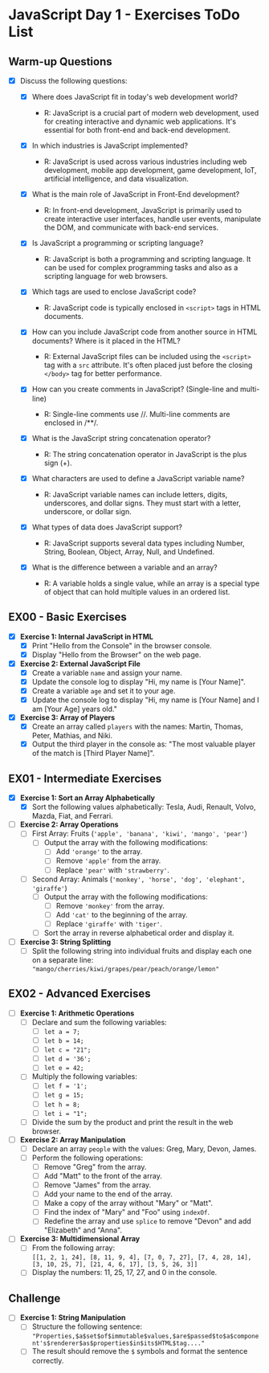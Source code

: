 # JavaScript Day 1 - Exercises ToDo List

## Warm-up Questions

- [x] Discuss the following questions:
  - [x] Where does JavaScript fit in today's web development world?
    - R: JavaScript is a crucial part of modern web development, used for creating interactive and dynamic web applications. It's essential for both front-end and back-end development.

  - [x] In which industries is JavaScript implemented?
    - R: JavaScript is used across various industries including web development, mobile app development, game development, IoT, artificial intelligence, and data visualization.

  - [x] What is the main role of JavaScript in Front-End development?
    - R: In front-end development, JavaScript is primarily used to create interactive user interfaces, handle user events, manipulate the DOM, and communicate with back-end services.

  - [x] Is JavaScript a programming or scripting language?
    - R: JavaScript is both a programming and scripting language. It can be used for complex programming tasks and also as a scripting language for web browsers.

  - [x] Which tags are used to enclose JavaScript code?
    - R: JavaScript code is typically enclosed in `<script>` tags in HTML documents.

  - [x] How can you include JavaScript code from another source in HTML documents? Where is it placed in the HTML?
    - R: External JavaScript files can be included using the `<script>` tag with a `src` attribute. It's often placed just before the closing `</body>` tag for better performance.

  - [x] How can you create comments in JavaScript? (Single-line and multi-line)
    - R: Single-line comments use //. Multi-line comments are enclosed in /**/.

  - [x] What is the JavaScript string concatenation operator?
    - R: The string concatenation operator in JavaScript is the plus sign (+).

  - [x] What characters are used to define a JavaScript variable name?
    - R: JavaScript variable names can include letters, digits, underscores, and dollar signs. They must start with a letter, underscore, or dollar sign.

  - [x] What types of data does JavaScript support?
    - R: JavaScript supports several data types including Number, String, Boolean, Object, Array, Null, and Undefined.

  - [x] What is the difference between a variable and an array?
    - R: A variable holds a single value, while an array is a special type of object that can hold multiple values in an ordered list.

## EX00 - Basic Exercises

- [x] **Exercise 1: Internal JavaScript in HTML**
  - [x] Print "Hello from the Console" in the browser console.
  - [x] Display "Hello from the Browser" on the web page.

- [x] **Exercise 2: External JavaScript File**
  - [x] Create a variable `name` and assign your name.
  - [x] Update the console log to display "Hi, my name is [Your Name]".
  - [x] Create a variable `age` and set it to your age.
  - [x] Update the console log to display "Hi, my name is [Your Name] and I am [Your Age] years old."

- [x] **Exercise 3: Array of Players**
  - [x] Create an array called `players` with the names: Martin, Thomas, Peter, Mathias, and Niki.
  - [x] Output the third player in the console as: "The most valuable player of the match is [Third Player Name]".

## EX01 - Intermediate Exercises

- [x] **Exercise 1: Sort an Array Alphabetically**
  - [x] Sort the following values alphabetically: Tesla, Audi, Renault, Volvo, Mazda, Fiat, and Ferrari.

- [ ] **Exercise 2: Array Operations**
  - [ ] First Array: Fruits (`'apple', 'banana', 'kiwi', 'mango', 'pear'`)
    - [ ] Output the array with the following modifications:
      - [ ] Add `'orange'` to the array.
      - [ ] Remove `'apple'` from the array.
      - [ ] Replace `'pear'` with `'strawberry'`.
  - [ ] Second Array: Animals (`'monkey', 'horse', 'dog', 'elephant', 'giraffe'`)
    - [ ] Output the array with the following modifications:
      - [ ] Remove `'monkey'` from the array.
      - [ ] Add `'cat'` to the beginning of the array.
      - [ ] Replace `'giraffe'` with `'tiger'`.
    - [ ] Sort the array in reverse alphabetical order and display it.

- [ ] **Exercise 3: String Splitting**
  - [ ] Split the following string into individual fruits and display each one on a separate line:
    `"mango/cherries/kiwi/grapes/pear/peach/orange/lemon"`

## EX02 - Advanced Exercises

- [ ] **Exercise 1: Arithmetic Operations**
  - [ ] Declare and sum the following variables:
    - [ ] `let a = 7;`
    - [ ] `let b = 14;`
    - [ ] `let c = "21";`
    - [ ] `let d = '36';`
    - [ ] `let e = 42;`
  - [ ] Multiply the following variables:
    - [ ] `let f = '1';`
    - [ ] `let g = 15;`
    - [ ] `let h = 8;`
    - [ ] `let i = "1";`
  - [ ] Divide the sum by the product and print the result in the web browser.

- [ ] **Exercise 2: Array Manipulation**
  - [ ] Declare an array `people` with the values: Greg, Mary, Devon, James.
  - [ ] Perform the following operations:
    - [ ] Remove "Greg" from the array.
    - [ ] Add "Matt" to the front of the array.
    - [ ] Remove "James" from the array.
    - [ ] Add your name to the end of the array.
    - [ ] Make a copy of the array without "Mary" or "Matt".
    - [ ] Find the index of "Mary" and "Foo" using `indexOf`.
    - [ ] Redefine the array and use `splice` to remove "Devon" and add "Elizabeth" and "Anna".

- [ ] **Exercise 3: Multidimensional Array**
  - [ ] From the following array:  
    `[[1, 2, 1, 24], [8, 11, 9, 4], [7, 0, 7, 27], [7, 4, 28, 14], [3, 10, 25, 7], [21, 4, 6, 17], [3, 5, 26, 3]]`
  - [ ] Display the numbers: 11, 25, 17, 27, and 0 in the console.

## Challenge

- [ ] **Exercise 1: String Manipulation**
  - [ ] Structure the following sentence:
    `"Properties,$a$set$of$immutable$values,$are$passed$to$a$component's$renderer$as$properties$in$its$HTML$tag...."`
  - [ ] The result should remove the `$` symbols and format the sentence correctly.
